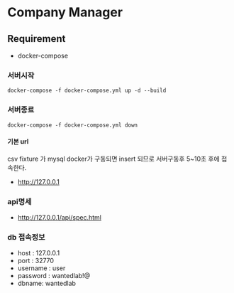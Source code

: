# Company Manager

## Requirement
* docker-compose

### 서버시작
    docker-compose -f docker-compose.yml up -d --build

### 서버종료
    docker-compose -f docker-compose.yml down
    
#### 기본 url
csv fixture 가 mysql docker가 구동되면 insert 되므로 서버구동후 5~10초 후에 접속한다.
* http://127.0.0.1

### api명세
* http://127.0.0.1/api/spec.html

### db 접속정보
* host : 127.0.0.1
* port : 32770
* username : user
* password : wantedlab!@
* dbname: wantedlab